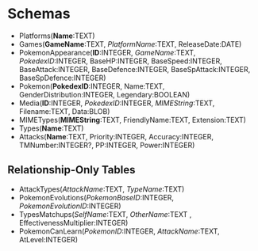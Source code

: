 # Schemas
- Platforms(__Name__:TEXT)
- Games(__GameName__:TEXT, _PlatformName_:TEXT, ReleaseDate:DATE)
- PokemonAppearance(__ID__:INTEGER, _GameName_:TEXT, _PokedexID_:INTEGER, BaseHP:INTEGER, BaseSpeed:INTEGER, BaseAttack:INTEGER, BaseDefence:INTEGER, BaseSpAttack:INTEGER, BaseSpDefence:INTEGER)
- Pokemon(__PokedexID__:INTEGER, Name:TEXT, GenderDistribution:INTEGER, Legendary:BOOLEAN)
- Media(__ID__:INTEGER, _PokedexID_:INTEGER, _MIMEString_:TEXT, Filename:TEXT, Data:BLOB)
- MIMETypes(__MIMEString__:TEXT, FriendlyName:TEXT, Extension:TEXT)
- Types(__Name__:TEXT)
- Attacks(__Name__:TEXT, Priority:INTEGER, Accuracy:INTEGER, TMNumber:INTEGER?, PP:INTEGER, Power:INTEGER)

## Relationship-Only Tables
- AttackTypes(_AttackName_:TEXT, _TypeName_:TEXT)
- PokemonEvolutions(_PokemonBaseID_:INTEGER, _PokemonEvolutionID_:INTEGER)
- TypesMatchups(_SelfName_:TEXT, _OtherName_:TEXT , EffectivenessMultiplier:INTEGER)
- PokemonCanLearn(_PokemonID_:INTEGER, _AttackName_:TEXT, AtLevel:INTEGER)

